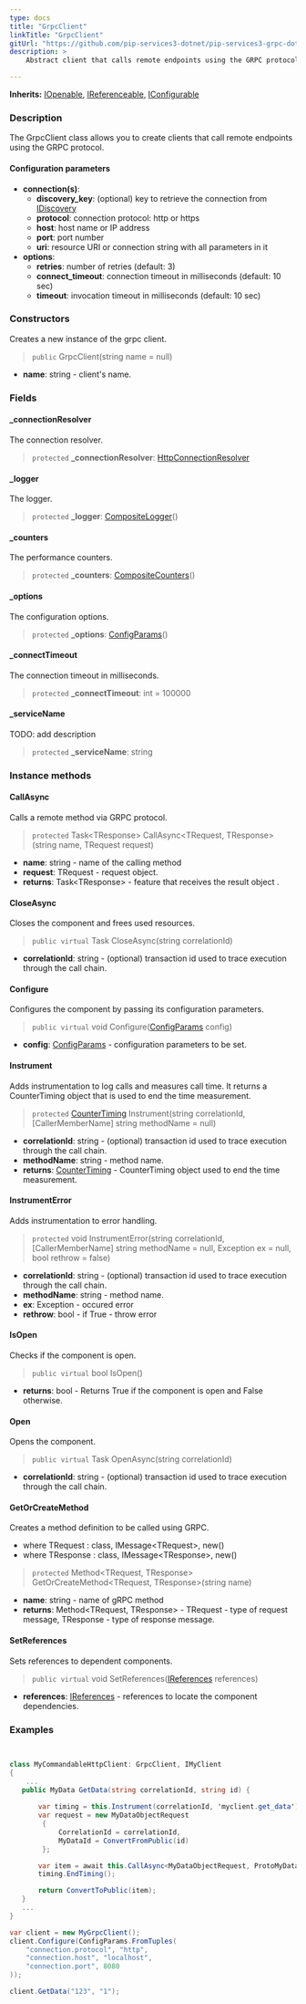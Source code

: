 ```yaml
---
type: docs
title: "GrpcClient"
linkTitle: "GrpcClient"
gitUrl: "https://github.com/pip-services3-dotnet/pip-services3-grpc-dotnet"
description: > 
    Abstract client that calls remote endpoints using the GRPC protocol.

---
```


**Inherits:** [IOpenable](../../../commons/run/iopenable), [IReferenceable](../../../commons/refer/ireferenceable),
[IConfigurable](../../../commons/config/iconfigurable)

### Description

The GrpcClient class allows you to create clients that call remote endpoints using the GRPC protocol.

#### Configuration parameters

- **connection(s)**:    
    - **discovery_key**: (optional) key to retrieve the connection from [IDiscovery](../../../components/connect/idiscovery)    
    - **protocol**: connection protocol: http or https    
    - **host**: host name or IP address    
    - **port**: port number     
    - **uri**: resource URI or connection string with all parameters in it    
- **options**:    
    - **retries**: number of retries (default: 3)    
    - **connect_timeout**: connection timeout in milliseconds (default: 10 sec)    
    - **timeout**: invocation timeout in milliseconds (default: 10 sec)     


### Constructors

Creates a new instance of the grpc client.

> `public` GrpcClient(string name = null)

- **name**: string - client's name.



### Fields

<span class="hide-title-link">

#### _connectionResolver
The connection resolver.
> `protected` **_connectionResolver**: [HttpConnectionResolver](../../../rpc/connect/http_connection_resolver)

#### _logger
The logger.
> `protected` **_logger**: [CompositeLogger](../../../components/log/composite_logger)()

#### _counters
The performance counters.
> `protected` **_counters**: [CompositeCounters](../../../components/count/composite_counters)()

#### _options
The configuration options.
> `protected` **_options**: [ConfigParams](../../../commons/config/config_params)()

#### _connectTimeout
The connection timeout in milliseconds.
> `protected` **_connectTimeout**: int = 100000

#### _serviceName
TODO: add description
> `protected` **_serviceName**: string

</span>


### Instance methods

#### CallAsync
Calls a remote method via GRPC protocol.

> `protected` Task\<TResponse\> CallAsync\<TRequest, TResponse\>(string name, TRequest request)

- **name**: string - name of the calling method
- **request**: TRequest - request object.
- **returns**: Task\<TResponse\> - feature that receives the result object .


#### CloseAsync
Closes the component and frees used resources.

> `public virtual` Task CloseAsync(string correlationId)

- **correlationId**: string - (optional) transaction id used to trace execution through the call chain.


#### Configure
Configures the component by passing its configuration parameters.

> `public virtual` void Configure([ConfigParams](../../../commons/config/config_params) config)

- **config**: [ConfigParams](../../../commons/config/config_params) - configuration parameters to be set.


#### Instrument
Adds instrumentation to log calls and measures call time.
It returns a CounterTiming object that is used to end the time measurement.

> `protected` [CounterTiming](../../../components/cout/counter_timing) Instrument(string correlationId, [CallerMemberName] string methodName = null)

- **correlationId**: string - (optional) transaction id used to trace execution through the call chain.
- **methodName**: string - method name.
- **returns**: [CounterTiming](../../../components/cout/counter_timing) - CounterTiming object used to end the time measurement.


#### InstrumentError
Adds instrumentation to error handling.

> `protected` void InstrumentError(string correlationId, [CallerMemberName] string methodName = null, Exception ex = null, bool rethrow = false)

- **correlationId**: string - (optional) transaction id used to trace execution through the call chain.
- **methodName**: string - method name.
- **ex**: Exception - occured error
- **rethrow**: bool -  if True - throw error


#### IsOpen
Checks if the component is open.

> `public virtual` bool IsOpen()

- **returns**: bool - Returns True if the component is open and False otherwise.


#### Open
Opens the component.

> `public virtual` Task OpenAsync(string correlationId)

- **correlationId**: string - (optional) transaction id used to trace execution through the call chain.

#### GetOrCreateMethod
Creates a method definition to be called using GRPC.

- where TRequest : class, IMessage\<TRequest\>, new()
- where TResponse : class, IMessage\<TResponse\>, new()

> `protected` Method\<TRequest, TResponse\> GetOrCreateMethod\<TRequest, TResponse\>(string name)

- **name**: string - name of gRPC method
- **returns**: Method\<TRequest, TResponse\> - TRequest - type of request message, TResponse - type of response message.

#### SetReferences
Sets references to dependent components.

> `public virtual` void SetReferences([IReferences](../../../commons/refer/ireferences) references)

- **references**: [IReferences](../../../commons/refer/ireferences) - references to locate the component dependencies.


### Examples

```cs


class MyCommandableHttpClient: GrpcClient, IMyClient 
{
    ...
   public MyData GetData(string correlationId, string id) {
   
       var timing = this.Instrument(correlationId, 'myclient.get_data');
       var request = new MyDataObjectRequest
		{
			CorrelationId = correlationId,
			MyDataId = ConvertFromPublic(id)
		};

       var item = await this.CallAsync<MyDataObjectRequest, ProtoMyData>("get_data", correlationId, request);  
       timing.EndTiming();      

       return ConvertToPublic(item);
   }
   ...
}

var client = new MyGrpcClient();
client.Configure(ConfigParams.FromTuples(
    "connection.protocol", "http",
    "connection.host", "localhost",
    "connection.port", 8080
));

client.GetData("123", "1");
```
